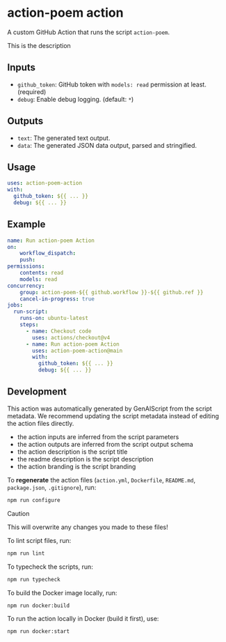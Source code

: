 # action-poem action

A custom GitHub Action that runs the script `action-poem`.

This is the description

## Inputs

- `github_token`: GitHub token with `models: read` permission at least. (required)
- `debug`: Enable debug logging. (default: `*`)
## Outputs

- `text`: The generated text output.
- `data`: The generated JSON data output, parsed and stringified.

## Usage

```yaml
uses: action-poem-action
with:
  github_token: ${{ ... }}
  debug: ${{ ... }}
```

## Example

```yaml
name: Run action-poem Action
on:
    workflow_dispatch:
    push:
permissions:
    contents: read
    models: read
concurrency:
    group: action-poem-${{ github.workflow }}-${{ github.ref }}
    cancel-in-progress: true
jobs:
  run-script:
    runs-on: ubuntu-latest
    steps:
      - name: Checkout code
        uses: actions/checkout@v4
      - name: Run action-poem Action
        uses: action-poem-action@main
        with:
          github_token: ${{ ... }}
          debug: ${{ ... }}
```

## Development

This action was automatically generated by GenAIScript from the script metadata.
We recommend updating the script metadata instead of editing the action files directly.

- the action inputs are inferred from the script parameters
- the action outputs are inferred from the script output schema
- the action description is the script title
- the readme description is the script description
- the action branding is the script branding

To **regenerate** the action files (`action.yml`, `Dockerfile`, `README.md`, `package.json`, `.gitignore`), run:

```bash
npm run configure
```

> [!CAUTION]
> This will overwrite any changes you made to these files!

To lint script files, run:

```bash
npm run lint
```

To typecheck the scripts, run:
```bash
npm run typecheck
```

To build the Docker image locally, run:
```bash
npm run docker:build
```

To run the action locally in Docker (build it first), use:
```bash
npm run docker:start
```
